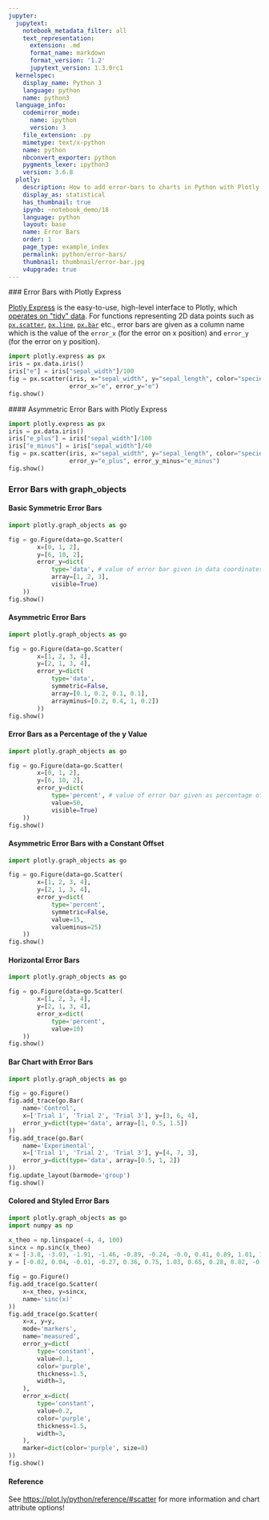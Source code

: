 ```yaml
---
jupyter:
  jupytext:
    notebook_metadata_filter: all
    text_representation:
      extension: .md
      format_name: markdown
      format_version: '1.2'
      jupytext_version: 1.3.0rc1
  kernelspec:
    display_name: Python 3
    language: python
    name: python3
  language_info:
    codemirror_mode:
      name: ipython
      version: 3
    file_extension: .py
    mimetype: text/x-python
    name: python
    nbconvert_exporter: python
    pygments_lexer: ipython3
    version: 3.6.8
  plotly:
    description: How to add error-bars to charts in Python with Plotly.
    display_as: statistical
    has_thumbnail: true
    ipynb: ~notebook_demo/18
    language: python
    layout: base
    name: Error Bars
    order: 1
    page_type: example_index
    permalink: python/error-bars/
    thumbnail: thumbnail/error-bar.jpg
    v4upgrade: true
---
```


### Error Bars with Plotly Express

[Plotly Express](/python/plotly-express/) is the easy-to-use, high-level interface to Plotly, which [operates on "tidy" data](/python/px-arguments/). For functions representing 2D data points such as [`px.scatter`](https://plot.ly/python/line-and-scatter/), [`px.line`](https://plot.ly/python/line-charts/), [`px.bar`](https://plot.ly/python/bar-charts/) etc., error bars are given as a column name which is the value of the `error_x` (for the error on x position) and `error_y` (for the error on y position).

```python
import plotly.express as px
iris = px.data.iris()
iris["e"] = iris["sepal_width"]/100
fig = px.scatter(iris, x="sepal_width", y="sepal_length", color="species",
                 error_x="e", error_y="e")
fig.show()
```

#### Asymmetric Error Bars with Plotly Express

```python
import plotly.express as px
iris = px.data.iris()
iris["e_plus"] = iris["sepal_width"]/100
iris["e_minus"] = iris["sepal_width"]/40
fig = px.scatter(iris, x="sepal_width", y="sepal_length", color="species",
                 error_y="e_plus", error_y_minus="e_minus")
fig.show()
```

### Error Bars with graph_objects

#### Basic Symmetric Error Bars

```python
import plotly.graph_objects as go

fig = go.Figure(data=go.Scatter(
        x=[0, 1, 2],
        y=[6, 10, 2],
        error_y=dict(
            type='data', # value of error bar given in data coordinates
            array=[1, 2, 3],
            visible=True)
    ))
fig.show()
```

#### Asymmetric Error Bars

```python
import plotly.graph_objects as go

fig = go.Figure(data=go.Scatter(
        x=[1, 2, 3, 4],
        y=[2, 1, 3, 4],
        error_y=dict(
            type='data',
            symmetric=False,
            array=[0.1, 0.2, 0.1, 0.1],
            arrayminus=[0.2, 0.4, 1, 0.2])
        ))
fig.show()
```

#### Error Bars as a Percentage of the y Value

```python
import plotly.graph_objects as go

fig = go.Figure(data=go.Scatter(
        x=[0, 1, 2],
        y=[6, 10, 2],
        error_y=dict(
            type='percent', # value of error bar given as percentage of y value
            value=50,
            visible=True)
    ))
fig.show()
```

#### Asymmetric Error Bars with a Constant Offset

```python
import plotly.graph_objects as go

fig = go.Figure(data=go.Scatter(
        x=[1, 2, 3, 4],
        y=[2, 1, 3, 4],
        error_y=dict(
            type='percent',
            symmetric=False,
            value=15,
            valueminus=25)
    ))
fig.show()
```

#### Horizontal Error Bars

```python
import plotly.graph_objects as go

fig = go.Figure(data=go.Scatter(
        x=[1, 2, 3, 4],
        y=[2, 1, 3, 4],
        error_x=dict(
            type='percent',
            value=10)
    ))
fig.show()
```

#### Bar Chart with Error Bars

```python
import plotly.graph_objects as go

fig = go.Figure()
fig.add_trace(go.Bar(
    name='Control',
    x=['Trial 1', 'Trial 2', 'Trial 3'], y=[3, 6, 4],
    error_y=dict(type='data', array=[1, 0.5, 1.5])
))
fig.add_trace(go.Bar(
    name='Experimental',
    x=['Trial 1', 'Trial 2', 'Trial 3'], y=[4, 7, 3],
    error_y=dict(type='data', array=[0.5, 1, 2])
))
fig.update_layout(barmode='group')
fig.show()
```

#### Colored and Styled Error Bars

```python
import plotly.graph_objects as go
import numpy as np

x_theo = np.linspace(-4, 4, 100)
sincx = np.sinc(x_theo)
x = [-3.8, -3.03, -1.91, -1.46, -0.89, -0.24, -0.0, 0.41, 0.89, 1.01, 1.91, 2.28, 2.79, 3.56]
y = [-0.02, 0.04, -0.01, -0.27, 0.36, 0.75, 1.03, 0.65, 0.28, 0.02, -0.11, 0.16, 0.04, -0.15]

fig = go.Figure()
fig.add_trace(go.Scatter(
    x=x_theo, y=sincx,
    name='sinc(x)'
))
fig.add_trace(go.Scatter(
    x=x, y=y,
    mode='markers',
    name='measured',
    error_y=dict(
        type='constant',
        value=0.1,
        color='purple',
        thickness=1.5,
        width=3,
    ),
    error_x=dict(
        type='constant',
        value=0.2,
        color='purple',
        thickness=1.5,
        width=3,
    ),
    marker=dict(color='purple', size=8)
))
fig.show()
```

#### Reference
See https://plot.ly/python/reference/#scatter for more information and chart attribute options!
